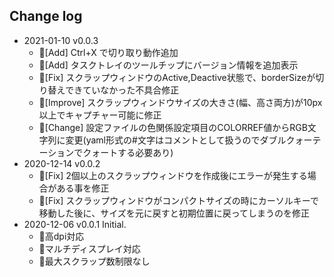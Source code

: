 ## Change log
- 2021-01-10 v0.0.3
    - 🚀[Add] Ctrl+X で切り取り動作追加
    - 🚀[Add] タスクトレイのツールチップにバージョン情報を追加表示
    - 🐛[Fix] スクラップウィンドウのActive,Deactive状態で、borderSizeが切り替えできていなかった不具合修正
    - 🐛[Improve] スクラップウィンドウサイズの大きさ(幅、高さ両方)が10px以上でキャプチャー可能に修正
    - 🔧[Change] 設定ファイルの色関係設定項目のCOLORREF値からRGB文字列に変更(yaml形式の#文字はコメントとして扱うのでダブルクォーテーションでクォートする必要あり)
- 2020-12-14 v0.0.2
    - 🐛[Fix] 2個以上のスクラップウィンドウを作成後にエラーが発生する場合がある事を修正
    - 🐛[Fix] スクラップウィンドウがコンパクトサイズの時にカーソルキーで移動した後に、サイズを元に戻すと初期位置に戻ってしまうのを修正
- 2020-12-06 v0.0.1 Initial.
    - 🚀高dpi対応
    - 🚀マルチディスプレイ対応
    - 🚀最大スクラップ数制限なし

